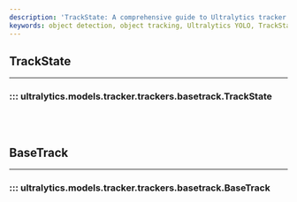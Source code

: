 ```yaml
---
description: 'TrackState: A comprehensive guide to Ultralytics tracker''s BaseTrack for monitoring model performance. Improve your tracking capabilities now!'
keywords: object detection, object tracking, Ultralytics YOLO, TrackState, workflow improvement
---
```


## TrackState
---
### ::: ultralytics.models.tracker.trackers.basetrack.TrackState
<br><br>

## BaseTrack
---
### ::: ultralytics.models.tracker.trackers.basetrack.BaseTrack
<br><br>
